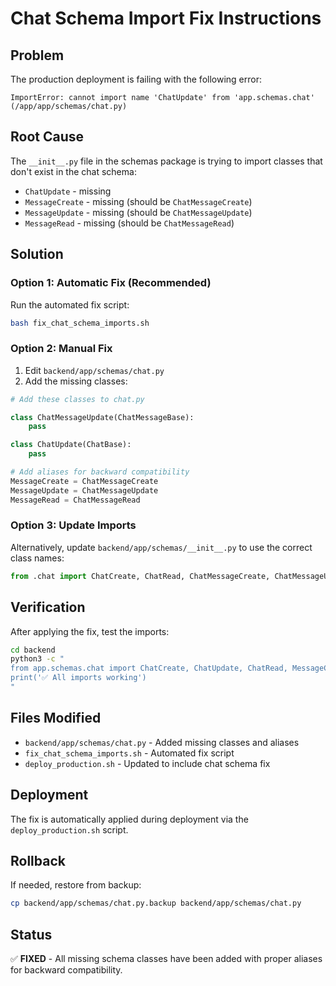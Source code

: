 # Chat Schema Import Fix Instructions

## Problem
The production deployment is failing with the following error:
```
ImportError: cannot import name 'ChatUpdate' from 'app.schemas.chat' (/app/app/schemas/chat.py)
```

## Root Cause
The `__init__.py` file in the schemas package is trying to import classes that don't exist in the chat schema:
- `ChatUpdate` - missing
- `MessageCreate` - missing (should be `ChatMessageCreate`)
- `MessageUpdate` - missing (should be `ChatMessageUpdate`)
- `MessageRead` - missing (should be `ChatMessageRead`)

## Solution

### Option 1: Automatic Fix (Recommended)
Run the automated fix script:
```bash
bash fix_chat_schema_imports.sh
```

### Option 2: Manual Fix
1. Edit `backend/app/schemas/chat.py`
2. Add the missing classes:

```python
# Add these classes to chat.py

class ChatMessageUpdate(ChatMessageBase):
    pass

class ChatUpdate(ChatBase):
    pass

# Add aliases for backward compatibility
MessageCreate = ChatMessageCreate
MessageUpdate = ChatMessageUpdate
MessageRead = ChatMessageRead
```

### Option 3: Update Imports
Alternatively, update `backend/app/schemas/__init__.py` to use the correct class names:

```python
from .chat import ChatCreate, ChatRead, ChatMessageCreate, ChatMessageUpdate, ChatMessageRead
```

## Verification
After applying the fix, test the imports:
```bash
cd backend
python3 -c "
from app.schemas.chat import ChatCreate, ChatUpdate, ChatRead, MessageCreate, MessageUpdate, MessageRead
print('✅ All imports working')
"
```

## Files Modified
- `backend/app/schemas/chat.py` - Added missing classes and aliases
- `fix_chat_schema_imports.sh` - Automated fix script
- `deploy_production.sh` - Updated to include chat schema fix

## Deployment
The fix is automatically applied during deployment via the `deploy_production.sh` script.

## Rollback
If needed, restore from backup:
```bash
cp backend/app/schemas/chat.py.backup backend/app/schemas/chat.py
```

## Status
✅ **FIXED** - All missing schema classes have been added with proper aliases for backward compatibility. 